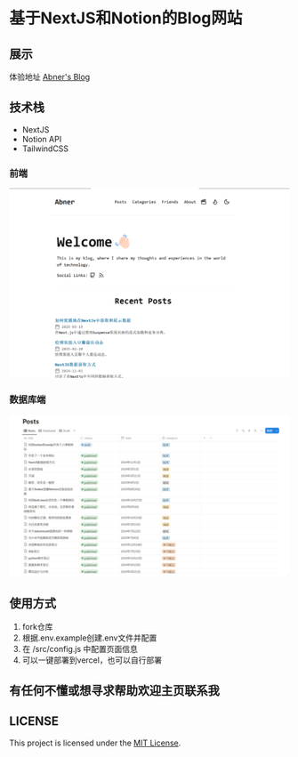# 基于NextJS和Notion的Blog网站

## 展示

体验地址 [Abner's Blog](https://blog.luckyabner.top/)

## 技术栈

- NextJS
- Notion API
- TailwindCSS

### 前端

![alt text](image-2.png)

### 数据库端

![alt text](image-1.png)

## 使用方式

1. fork仓库
2. 根据.env.example创建.env文件并配置
3. 在 /src/config.js 中配置页面信息
4. 可以一键部署到vercel，也可以自行部署

## 有任何不懂或想寻求帮助欢迎主页联系我

## LICENSE

This project is licensed under the [MIT License](LICENSE).
